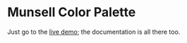 # Munsell Color Palette

Just go to the [live demo][Live]; the documentation is all there too.

[Live]: http://pteromys.melonisland.net/munsell/
